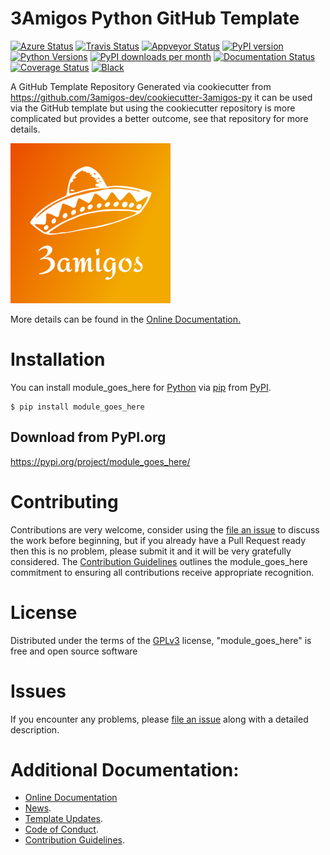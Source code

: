 # 3Amigos Python GitHub Template

[![Azure Status](https://dev.azure.com/timgates/timgates/_apis/build/status/3amigos-dev.3amigos-py?branchName=master)](https://dev.azure.com/timgates/timgates/_build/latest?definitionId=6&branchName=master)
[![Travis Status](https://travis-ci.org/3amigos-dev/3amigos-py.svg?branch=master)](https://travis-ci.org/3amigos-dev/3amigos-py)
[![Appveyor Status](https://ci.appveyor.com/api/projects/status/arf9j0ri5v0kg368?svg=true)](https://ci.appveyor.com/project/timgates42/3amigos-py)
[![PyPI version](https://img.shields.io/pypi/v/module_goes_here.svg)](https://pypi.org/project/module_goes_here)
[![Python Versions](https://img.shields.io/pypi/pyversions/module_goes_here.svg)](https://pypi.org/project/module_goes_here)
[![PyPI downloads per month](https://img.shields.io/pypi/dm/module_goes_here.svg)](https://pypi.org/project/module_goes_here)
[![Documentation Status](https://readthedocs.org/projects/module_goes_here/badge/?version=latest)](https://module_goes_here.readthedocs.io/en/latest/?badge=latest)
[![Coverage Status](https://coveralls.io/repos/github/3amigos-dev/3amigos-py/badge.svg)](https://coveralls.io/github/3amigos-dev/3amigos-py/)
[![Black](https://camo.githubusercontent.com/28a51fe3a2c05048d8ca8ecd039d6b1619037326/68747470733a2f2f696d672e736869656c64732e696f2f62616467652f636f64652532307374796c652d626c61636b2d3030303030302e737667)](https://github.com/psf/black)

A GitHub Template Repository Generated via cookiecutter from https://github.com/3amigos-dev/cookiecutter-3amigos-py it can be used via the GitHub template but using the cookiecutter repository is more complicated but provides a better outcome, see that repository for more details.

![Logo](https://github.com/3amigos-dev/3amigos-py/raw/master/logo.png)


More details can be found in the
[Online Documentation.](https://module_goes_here.readthedocs.io/en/latest/)

# Installation

You can install module_goes_here for
[Python](https://www.python.org/) via
[pip](https://pypi.org/project/pip/)
from [PyPI](https://pypi.org/).

```
$ pip install module_goes_here
```





## Download from PyPI.org

https://pypi.org/project/module_goes_here/



# Contributing

Contributions are very welcome, consider using the
[file an issue](https://github.com/3amigos-dev/3amigos-py/issues)
to discuss the work before beginning, but if you already have a Pull Request
ready then this is no problem, please submit it and it will be very gratefully
considered. The [Contribution Guidelines](CONTRIBUTING.md)
outlines the module_goes_here commitment to ensuring all
contributions receive appropriate recognition.

# License


Distributed under the terms of the [GPLv3](https://opensource.org/licenses/GPL-3.0)
license, "module_goes_here" is free and open source software


# Issues

If you encounter any problems, please
[file an issue](https://github.com/3amigos-dev/3amigos-py/issues)
along with a detailed description.

# Additional Documentation:

* [Online Documentation](https://module_goes_here.readthedocs.io/en/latest/)
* [News](NEWS.rst).
* [Template Updates](COOKIECUTTER_UPDATES.md).
* [Code of Conduct](CODE_OF_CONDUCT.md).
* [Contribution Guidelines](CONTRIBUTING.md).
